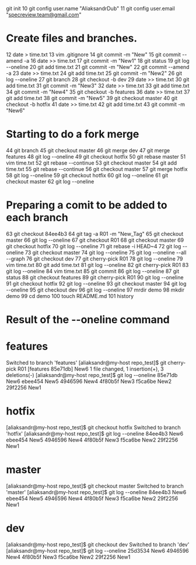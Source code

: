    git init
   10  git config user.name "AliaksandrDub"
   11  git config user.email "specreview.team@gmail.com"

# Create files and branches.

   12  date > time.txt
   13  vim .gitignore
   14  git commit -m "New"
   15  git commit --amend -a
   16  date >> time.txt
   17  git commit -m "New1"
   18  git status
   19  git log --oneline
   20  git add time.txt
   21  git commit -m "New"
   22  git commit --amend -a
   23  date >> time.txt
   24  git add time.txt
   25  git commit -m "New2"
   26  git log --oneline
   27  git branch
   28  git checkout -b dev
   29  date >> time.txt
   30  git add time.txt
   31  git commit -m "New3"
   32  date >> time.txt
   33  git add time.txt
   34  git commit -m "New4"
   35  git checkout -b features
   36  date >> time.txt
   37  git add time.txt
   38  git commit -m "New5"
   39  git checkout master
   40  git checkout -b hotfix
   41  date >> time.txt
   42  git add time.txt
   43  git commit -m "New6"

# Starting to do a fork merge

   44  git branch
   45  git checkout master
   46  git merge dev
   47  git merge features
   48  git log --oneline
   49  git checkout hotfix
   50  git rebase master
   51  vim time.txt
   52  git rebase --continue
   53  git checkout master
   54  git add time.txt
   55  git rebase --continue
   56  git checkout master
   57  git merge hotfix
   58  git log --oneline
   59  git checkout hotfix
   60  git log --oneline
   61  git checkout master
   62  git log --oneline

# Preparing a comit to be added to each branch

   63  git checkout 84ee4b3
   64  git tag -a R01 -m "New_Tag"
   65  git checkout master
   66  git log --oneline
   67  git checkout R01
   68  git checkout master
   69  git checkout hotfix
   70  git log --oneline
   71  git rebase -i HEAD~4
   72  git log --oneline
   73  git checkout master
   74  git log --oneline
   75  git log --oneline --all --graph
   76  git checkout dev
   77  git cherry-pick R01
   78  git log --oneline
   79  vim time.txt
   80  git add time.txt
   81  git log --oneline
   82  git cherry-pick R01
   83  git log --oneline
   84  vim time.txt
   85  git commit
   86  git log --oneline
   87  git status
   88  git checkout features
   89  git cherry-pick R01
   90  git log --oneline
   91  git checkout hotfix
   92  git log --oneline
   93  git checkout master
   94  git log --oneline
   95  git checkout dev
   96  git log --oneline
   97  mrdir demo
   98  mkdir demo
   99  cd demo
  100  touch README.md
  101  history

# Result of the --oneline command

# features

Switched to branch 'features'
[aliaksandr@my-host repo_test]$ git cherry-pick R01
[features 85e71db] New6
 1 file changed, 1 insertion(+), 3 deletions(-)
[aliaksandr@my-host repo_test]$ git log --oneline
85e71db New6
ebee454 New5
4946596 New4
4f80b5f New3
f5ca6be New2
29f2256 New1

# hotfix

[aliaksandr@my-host repo_test]$ git checkout hotfix
Switched to branch 'hotfix'
[aliaksandr@my-host repo_test]$ git log --oneline
84ee4b3 New6
ebee454 New5
4946596 New4
4f80b5f New3
f5ca6be New2
29f2256 New1

# master

[aliaksandr@my-host repo_test]$ git checkout master
Switched to branch 'master'
[aliaksandr@my-host repo_test]$ git log --oneline
84ee4b3 New6
ebee454 New5
4946596 New4
4f80b5f New3
f5ca6be New2
29f2256 New1

# dev

[aliaksandr@my-host repo_test]$ git checkout dev
Switched to branch 'dev'
[aliaksandr@my-host repo_test]$ git log --oneline
25d3534 New6
4946596 New4
4f80b5f New3
f5ca6be New2
29f2256 New1

